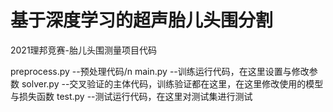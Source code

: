 # 基于深度学习的超声胎儿头围分割
2021理邦竞赛-胎儿头围测量项目代码

preprocess.py --预处理代码/n
main.py --训练运行代码，在这里设置与修改参数
solver.py --交叉验证的主体代码，训练验证都在这里，在这里修改使用的模型与损失函数
test.py --测试运行代码，在这里对测试集进行测试
